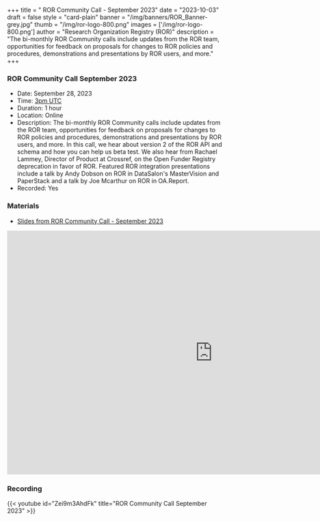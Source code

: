 +++
title = " ROR Community Call - September 2023" 
date = "2023-10-03" 
draft = false 
style = "card-plain" 
banner = "/img/banners/ROR_Banner-grey.jpg" 
thumb = "/img/ror-logo-800.png" 
images = ['/img/ror-logo-800.png']
author = "Research Organization Registry (ROR)" 
description = "The bi-monthly ROR Community calls include updates from the ROR team, opportunities for feedback on proposals for changes to ROR policies and procedures, demonstrations and presentations by ROR users, and more."
+++

### ROR Community Call September 2023
- Date: September 28, 2023 
- Time: [3pm UTC](https://dateful.com/eventlink/9934890934)
- Duration: 1 hour
- Location: Online
- Description: The bi-monthly ROR Community calls include updates from the ROR team, opportunities for feedback on proposals for changes to ROR policies and procedures, demonstrations and presentations by ROR users, and more. In this call, we hear about version 2 of the ROR API and schema and how you can help us beta test. We also hear from Rachael Lammey, Director of Product at Crossref, on the Open Funder Registry deprecation in favor of ROR. Featured ROR integration presentations include a talk by Andy Dobson on ROR in DataSalon's MasterVision and PaperStack and a talk by Joe Mcarthur on ROR in OA.Report.
- Recorded: Yes

### Materials

- [Slides from ROR Community Call - September 2023](https://docs.google.com/presentation/d/e/2PACX-1vQz6UqlYIH85yDaKvGav8kClUj8kCWhYFmJyGzpEEXPHEJPQJHiRg4T8LWUFg1MsS4gc4zXyARBhXU4/pub?start=false&loop=false&delayms=3000)

<iframe src="https://docs.google.com/presentation/d/e/2PACX-1vQz6UqlYIH85yDaKvGav8kClUj8kCWhYFmJyGzpEEXPHEJPQJHiRg4T8LWUFg1MsS4gc4zXyARBhXU4/embed?start=false&loop=false&delayms=3000" frameborder="0" width="960" height="569" allowfullscreen="true" mozallowfullscreen="true" webkitallowfullscreen="true"></iframe>

### Recording 

{{< youtube id="Zei9m3AhdFk" title="ROR Community Call September 2023" >}}

